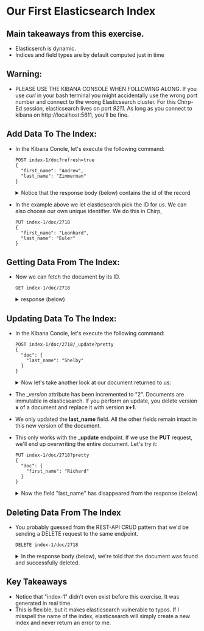 # Our First Elasticsearch Index

## Main takeaways from this exercise.
  - Elasticserch is dynamic.
  - Indices and field types are by default computed just in time

## Warning:
  - PLEASE USE THE KIBANA CONSOLE WHEN FOLLOWING ALONG.  If you use *curl* in your bash terminal you might accidentally use the wrong port number and connect to the wrong Elasticsearch cluster.  For this Chirp-Ed session, elasticsearch lives on port *9211*.  As long as you connect to kibana on http://localhost:5611, you'll be fine.

## Add Data To The Index:

- In the Kibana Conole, let's execute the following command:

  ```
  POST index-1/doc?refresh=true
  {
    "first_name": "Andrew",
    "last_name": "Zimmerman"
  }
  ```

  <details><summary>Notice that the response body (below) contains the id of the record</summary>
  <p>

  ```json
  {
    "_index": "index-1",
    "_type": "doc",
    "_id": "AW3eJDcBwmLbVN91LFF7",
    "_version": 1,
    "result": "created",
    "forced_refresh": true,
    "_shards": {
      "total": 2,
      "successful": 1,
      "failed": 0
    },
    "created": true
  }

  ```

  </p>
  </details>

- In the example above we let elasticsearch pick the ID for us.  We can also choose our own unique identifier.  We do this in Chirp, 

  ```
  PUT index-1/doc/2718
  {
    "first_name": "Leonhard",
    "last_name": "Euler"
  }
  ```

## Getting Data From The Index:

- Now we can fetch the document by its ID.

  ```
  GET index-1/doc/2718
  ```

  <details><summary>response (below)</summary>
  <p>

  ```json
  {
    "_index": "index-1",
    "_type": "doc",
    "_id": "2718",
    "_version": 1,
    "found": true,
    "_source": {
      "first_name": "Leonhard",
      "last_name": "Euler"
    }
  }
  ```

  </p>
  </details>

## Updating Data To The Index:

- In the Kibana Conole, let's execute the following command:

  ```
  POST index-1/doc/2718/_update?pretty
  {
    "doc": {
      "last_name": "Shelby"
    }
  }
  ```

  <details>
  <summary>Now let's take another look at our document returned to us:</summary>
  <p>

    ```json
    {
      "_index": "index-1",
      "_type": "doc",
      "_id": "2718",
      "_version": 2,
      "found": true,
      "_source": {
        "first_name": "Leonhard",
        "last_name": "Shelby"
      }
    }
    ```
  </p>
  </details>

- The *_version* attribute has been incremented to "2".  Documents are immutable in elasticsearch.  If you perform an update, you delete version __x__ of a document and replace it with version __x+1__.
- We only updated the __last_name__ field.  All the other fields remain intact in this new version of the document.

- This only works with the ___update__ endpoint.  If we use the __PUT__ request, we'll end up overwriting the entire document.  Let's try it:

  ```
  PUT index-1/doc/2718?pretty
  {
    "doc": {
      "first_name": "Richard"
    }
  }
  ```

  <details>
  <summary>Now the field "last_name" has disappeared from the response (below)</summary>
  <p>

    ```json
    {
      "_index": "index-1",
      "_type": "doc",
      "_id": "2718",
      "_version": 3,
      "found": true,
      "_source": {
        "first_name": "Richard"
      }
    }
    ```
  </p>
  </details>

## Deleting Data From The Index

- You probably guessed from the REST-API CRUD pattern that we'd be sending a DELETE request to the same endpoint.

  ```
  DELETE index-1/doc/2718
  ```

  <details><summary>In the response body (below), we're told that the document was found and successfully deleted.</summary>
  <p>

  ```json  
  {
    "found": true,
    "_index": "index-1",
    "_type": "doc",
    "_id": "2718",
    "_version": 2,
    "result": "deleted",
    "_shards": {
      "total": 2,
      "successful": 1,
      "failed": 0
    }
  }
  ```
  </p>
  </details>

## Key Takeaways

- Notice that "index-1" didn't even exist before this exercise.  It was generated in real time.
- This is flexible, but it makes elasticsearch vulnerable to typos.  If I misspell the name of the index, elasticsearch will simply create a new index and never return an error to me.
